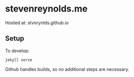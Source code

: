 # stevenreynolds.me

 Hosted at: stvnrynlds.github.io

## Setup

To develop:
```
jekyll serve
```

Github handles builds, so no additional steps are necessary.
